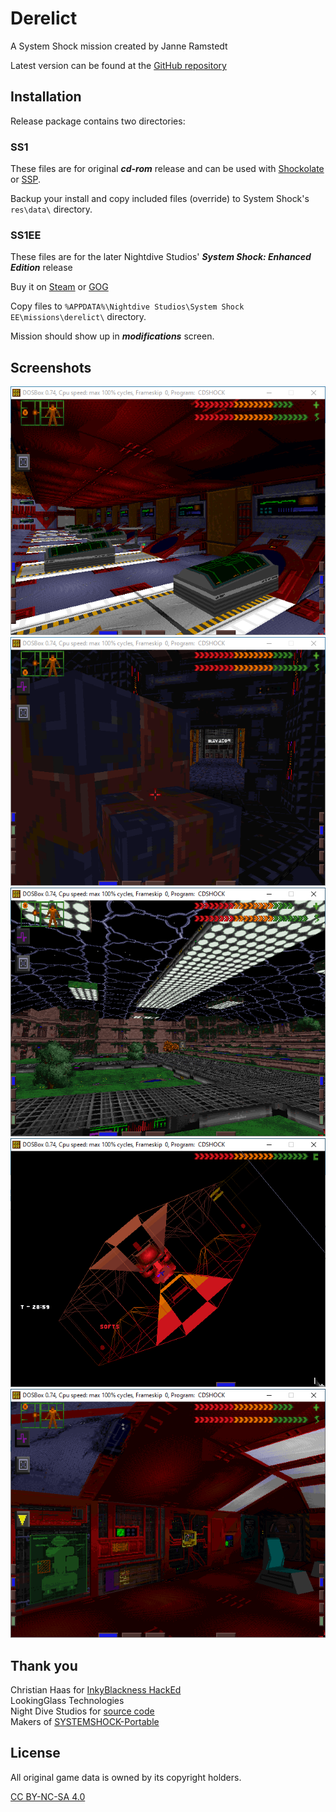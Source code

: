 # Derelict
A System Shock mission created by Janne Ramstedt

Latest version can be found at the [GitHub repository](https://github.com/jramstedt/SS1Derelict)

## Installation
Release package contains two directories:

### SS1
These files are for original ***cd-rom*** release and can be used with [Shockolate](https://github.com/Interrupt/systemshock) or [SSP](https://www.systemshock.org/index.php?topic=211).

Backup your install and copy included files (override) to System Shock's ```res\data\``` directory.

### SS1EE
These files are for the later Nightdive Studios' ***System Shock: Enhanced Edition*** release

Buy it on [Steam](https://store.steampowered.com/app/410710/System_Shock_Enhanced_Edition/) or [GOG](https://www.gog.com/en/game/system_shock_enhanced_edition)

Copy files to ```%APPDATA%\Nightdive Studios\System Shock EE\missions\derelict\``` directory.

Mission should show up in ***modifications*** screen.

## Screenshots
![Cryo stasis bay](screenshots/1.PNG "Cryo stasis bay")
![Main cargo elevator](screenshots/2.PNG "Main cargo elevator")
![Beta grove](screenshots/3.PNG "Beta grove")
![Cyberspace](screenshots/4.PNG "Cyberspace")
![Energy controls](screenshots/5.PNG "Energy controls")

## Thank you
Christian Haas for [InkyBlackness HackEd](https://github.com/inkyblackness/hacked)  
LookingGlass Technologies  
Night Dive Studios for [source code](https://github.com/NightDive-Studio/shockmac)  
Makers of [SYSTEMSHOCK-Portable](https://www.systemshock.org/index.php?topic=211.0)  

## License

All original game data is owned by its copyright holders.

[CC BY-NC-SA 4.0](https://creativecommons.org/licenses/by-nc-sa/4.0/)

